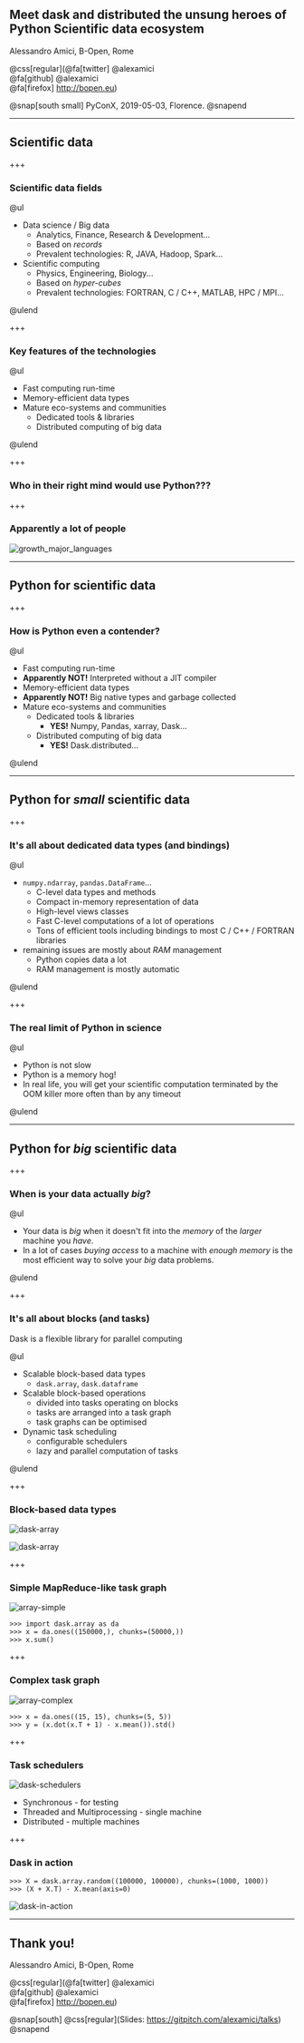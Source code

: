 
## Meet dask and distributed the unsung heroes of Python Scientific data ecosystem

Alessandro Amici, B-Open, Rome

@css[regular](@fa[twitter] @alexamici<br>@fa[github] @alexamici<br>@fa[firefox] http://bopen.eu)

@snap[south small]
PyConX, 2019-05-03, Florence.
@snapend

---

## Scientific data

+++

### Scientific data fields

@ul

- Data science / Big data
  - Analytics, Finance, Research & Development...
  - Based on *records*
  - Prevalent technologies: R, JAVA, Hadoop, Spark...
- Scientific computing
  - Physics, Engineering, Biology...
  - Based on *hyper-cubes*
  - Prevalent technologies: FORTRAN, C / C++, MATLAB, HPC / MPI...

@ulend

+++

### Key features of the technologies

@ul

- Fast computing run-time
- Memory-efficient data types
- Mature eco-systems and communities
  - Dedicated tools & libraries
  - Distributed computing of big data

@ulend

+++

### Who in their right mind would use Python???

+++

### Apparently a lot of people

![growth_major_languages](assets/growth_major_languages.png)

---

## Python for scientific data

+++

### How is Python even a contender?

@ul

- Fast computing run-time
- **Apparently NOT!** Interpreted without a JIT compiler
- Memory-efficient data types
- **Apparently NOT!** Big native types and garbage collected
- Mature eco-systems and communities
  - Dedicated tools & libraries
    - **YES!** Numpy, Pandas, xarray, Dask...
  - Distributed computing of big data
    - **YES!** Dask.distributed...

@ulend

---

## Python for *small* scientific data 

+++

### It's all about dedicated data types (and bindings)

@ul

- `numpy.ndarray`, `pandas.DataFrame`...
  - C-level data types and methods
  - Compact in-memory representation of data
  - High-level views classes
  - Fast C-level computations of a lot of operations
  - Tons of efficient tools including bindings to most C / C++ / FORTRAN libraries
- remaining issues are mostly about *RAM* management
  - Python copies data a lot
  - RAM management is mostly automatic

@ulend

+++

### The real limit of Python in science

@ul

- Python is not slow
- Python is a memory hog!
- In real life, you will get your scientific computation terminated by the OOM killer more often than by any timeout

@ulend

---

## Python for *big* scientific data 

+++

### When is your data actually *big*?

@ul

- Your data is *big* when it doesn't fit into the *memory* of the *larger* machine you *have*.
- In a lot of cases *buying access* to a machine with *enough memory* is the most efficient way to solve your *big* data problems.

@ulend

+++

### It's all about blocks (and tasks)

Dask is a flexible library for parallel computing

@ul

- Scalable block-based data types
  - `dask.array`, `dask.dataframe`
- Scalable block-based operations
  - divided into tasks operating on blocks
  - tasks are arranged into a task graph
  - task graphs can be optimised
- Dynamic task scheduling
  - configurable schedulers
  - lazy and parallel computation of tasks

@ulend

+++

### Block-based data types

<div class="left">

![dask-array](assets/dask-array-black-text.png)

</div>

<div class="right">

![dask-array](assets/dask-dataframe.png)

</div>

+++

### Simple MapReduce-like task graph

![array-simple](assets/array-1d-sum.png)

```
>>> import dask.array as da
>>> x = da.ones((150000,), chunks=(50000,))
>>> x.sum()
```

+++

### Complex task graph

![array-complex](assets/array-xdotxT-mean-std.png)

```
>>> x = da.ones((15, 15), chunks=(5, 5))
>>> y = (x.dot(x.T + 1) - x.mean()).std()
```


+++

### Task schedulers

![dask-schedulers](assets/collections-schedulers.png)

- Synchronous - for testing
- Threaded and Multiprocessing - single machine
- Distributed - multiple machines

+++

### Dask in action

```
>>> X = dask.array.random((100000, 100000), chunks=(1000, 1000))
>>> (X + X.T) - X.mean(axis=0)
```

![dask-in-action](assets/grid_search_schedule.gif)

---

## Thank you!

Alessandro Amici, B-Open, Rome

@css[regular](@fa[twitter] @alexamici<br>@fa[github] @alexamici<br>@fa[firefox] http://bopen.eu)

@snap[south]
@css[regular](Slides: https://gitpitch.com/alexamici/talks)
@snapend